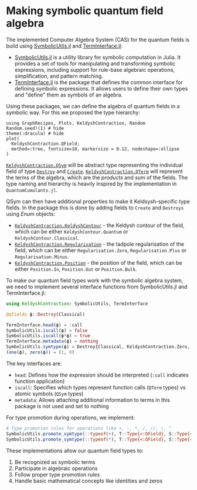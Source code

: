 # Making symbolic quantum field algebra

The implemented Computer Algebra System (CAS) for the quantum fields is build using [SymbolicUtils.jl](https://github.com/JuliaSymbolics/SymbolicUtils.jl) and [TermInterface.jl](https://github.com/JuliaSymbolics/TermInterface.jl/):

- [SymbolicUtils.jl](https://github.com/JuliaSymbolics/SymbolicUtils.jl) is a utility library for symbolic computation in Julia. It provides a set of tools for manipulating and transforming symbolic expressions, including support for rule-base algebraic operations, simplification, and pattern matching.
- [TermInterface.jl](https://github.com/JuliaSymbolics/TermInterface.jl/) is the package that defines the common interface for defining symbolic expressions. It allows users to define their own types and "define" them as symbols of an algebra.

Using these packages, we can define the algebra of quantum fields in a symbolic way. For this we proposed the type hierarchy:

```@example interface
using GraphRecipes, Plots, KeldyshContraction, Random
Random.seed!(1) # hide
theme(:dracula) # hide
plot(
  KeldyshContraction.QField;
  method=:tree, fontsize=10, markersize = 0.12, nodeshape=:ellipse
)
```

[`KeldyshContraction.QSym`](@ref) will be abstract type representing the individual field of type [`Destroy`](@ref) and [`Create`](@ref). [`KeldyshContraction.QTerm`](@ref) will represent the terms of the algebra, which are the *products* and *sum* of the fields. The type naming and hierarchy is heavily inspired by the implementation in `QuantumCumulants.jl`.

QSym can then have additional properties to make it Keldsysh-specific type fields. In the package this is done by adding fields to `Create` and `Destroys` using *Enum* objects:

- [`KeldyshContraction.KeldyshContour`](@ref) - the Keldysh contour of the field, which can be either `KeldyshContour.Quantum` or `KeldyshContour.Classical`.
- [`KeldyshContraction.Regularisation`](@ref) - the tadpole regularisation of the field, which can be either `Regularisation.Zero`, `Regularisation.Plus` or `Regularisation.Minus`.
- [`KeldyshContraction.Position`](@ref) - the position of the field, which can be either `Position.In`, `Position.Out` or `Position.Bulk`.

To make our quantum field types work with the symbolic algebra system, we need to implement several interface functions from SymbolicUtils.jl and TermInterface.jl:

```julia
using KeldyshContraction: SymbolicUtils, TermInterface

@qfields ϕ::Destroy(Classical)

TermInterface.head(ϕ) = :call
SymbolicUtils.iscall(ϕ) = false
SymbolicUtils.iscall(ϕ*ϕ) = true
TermInterface.metadata(ϕ) = nothing
SymbolicUtils.symtype(ϕ) = Destroy{Classical, KeldyshContraction.Zero, Nothing} 
(one(ϕ), zero(ϕ)) = (1, 0)
```

The key interfaces are:

- `head`: Defines how the expression should be interpreted (`:call` indicates function application)
- `iscall`: Specifies which types represent function calls (`QTerm` types) vs atomic symbols (`QSym` types)
- `metadata`: Allows attaching additional information to terms in this package is not used and set to nothing

For type promotion during operations, we implement:

```julia
# Type promotion rules for operations like +, -, *, /, //, \, ^
SymbolicUtils.promote_symtype(::typeof(+), T::Type{<:QField}, S::Type{<:QField}) = promote_type(T, S)
SymbolicUtils.promote_symtype(::typeof(*), T::Type{<:QField}, S::Type{<:Number}) = T
```

These implementations allow our quantum field types to:

1. Be recognized as symbolic terms
2. Participate in algebraic operations
3. Follow proper type promotion rules
4. Handle basic mathematical concepts like identities and zeros

